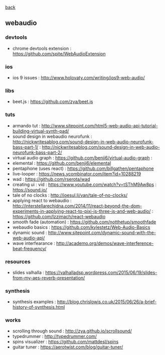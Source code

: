 [back](README.md)

## webaudio

### devtools
- chrome devtools extension : https://github.com/spite/WebAudioExtension                                                               

### ios
- ios 9 issues : http://www.holovaty.com/writing/ios9-web-audio/                                                                       

### libs
- beet.js : https://github.com/zya/beet.js                                                                                             

### tuts
- armando tut : http://www.sitepoint.com/html5-web-audio-api-tutorial-building-virtual-synth-pad/
- sound design in webaudio neurofunk : http://nickwritesablog.com/sound-design-in-web-audio-neurofunk-bass-part-1/   : http://nickwritesablog.com/sound-design-in-web-audio-neurofunk-bass-part-2/                                                      
- virtual audio graph : https://github.com/benji6/virtual-audio-graph :                                                                                                                      
- elemental : https://github.com/benji6/elemental
- pentaphone (uses react) : https://github.com/billgathen/pentaphone                                                                   
- live-looper : https://news.ycombinator.com/item?id=10288219                                                                          
- wad : https://github.com/rserota/wad                                                                                                 
- creating ui : vid : https://www.youtube.com/watch?v=tSThM9Aw8ps : https://sound.io/ 
- tale of no clocks : http://joesul.li/van/tale-of-no-clocks/                                                                          
- applying react to webaudio : http://interstellarechidna.com/2014/11/react-beyond-the-dom-experiments-in-applying-react-to-pixi-js-three-js-and-web-audio/ : https://github.com/Izzimach/react-webaudio  
- smooth fade (automation) : https://github.com/notthetup/smoothfade                                                                   
- webaudio basics : https://github.com/kylestetz/Web-Audio-Basics                                                                      
- dynamic sound : http://www.sitepoint.com/dynamic-sound-with-the-web-audio-api/                                                       
- wave interfearance : http://academo.org/demos/wave-interference-beat-frequency/                                                      

### resources
- slides valhalla : https://valhalladsp.wordpress.com/2015/06/19/slides-from-my-aes-reverb-presentation/                               

### synthesis
- synthesis examples : http://blog.chrislowis.co.uk/2015/06/26/a-brief-history-of-synthesis.html                                       

### works
- scrolling through sound : http://zya.github.io/scrollsound/                                                                          
- typedrummer : http://typedrummer.com/                                                                                                
- spins visualizer : https://github.com/mattdesl/spins                                                                                 
- guitar tuner : https://aerotwist.com/blog/guitar-tuner/                                                                              
